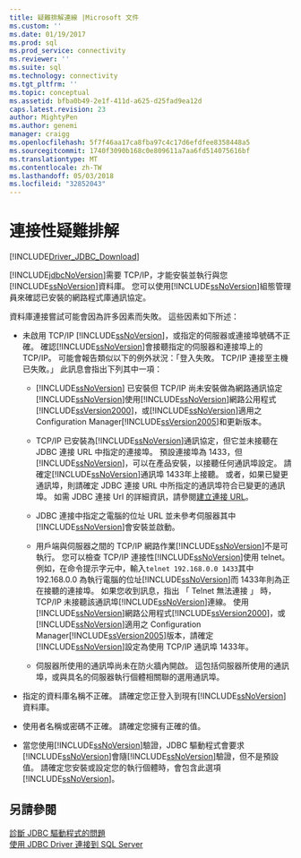 ```yaml
---
title: 疑難排解連線 |Microsoft 文件
ms.custom: ''
ms.date: 01/19/2017
ms.prod: sql
ms.prod_service: connectivity
ms.reviewer: ''
ms.suite: sql
ms.technology: connectivity
ms.tgt_pltfrm: ''
ms.topic: conceptual
ms.assetid: bfba0b49-2e1f-411d-a625-d25fad9ea12d
caps.latest.revision: 23
author: MightyPen
ms.author: genemi
manager: craigg
ms.openlocfilehash: 5f7f46aa17ca8fba97c4c17d6efdfee8358448a5
ms.sourcegitcommit: 1740f3090b168c0e809611a7aa6fd514075616bf
ms.translationtype: MT
ms.contentlocale: zh-TW
ms.lasthandoff: 05/03/2018
ms.locfileid: "32852043"
---
```

# <a name="troubleshooting-connectivity"></a>連接性疑難排解
[!INCLUDE[Driver_JDBC_Download](../../includes/driver_jdbc_download.md)]

  [!INCLUDE[jdbcNoVersion](../../includes/jdbcnoversion_md.md)]需要 TCP/IP，才能安裝並執行與您[!INCLUDE[ssNoVersion](../../includes/ssnoversion_md.md)]資料庫。 您可以使用[!INCLUDE[ssNoVersion](../../includes/ssnoversion_md.md)]組態管理員來確認已安裝的網路程式庫通訊協定。  
  
 資料庫連接嘗試可能會因為許多因素而失敗。 這些因素如下所述：  
  
-   未啟用 TCP/IP [!INCLUDE[ssNoVersion](../../includes/ssnoversion_md.md)]，或指定的伺服器或連接埠號碼不正確。 確認[!INCLUDE[ssNoVersion](../../includes/ssnoversion_md.md)]會接聽指定的伺服器和連接埠上的 TCP/IP。 可能會報告類似以下的例外狀況：「登入失敗。 TCP/IP 連接至主機已失敗。」 此訊息會指出下列其中一項：  
  
    -   [!INCLUDE[ssNoVersion](../../includes/ssnoversion_md.md)] 已安裝但 TCP/IP 尚未安裝做為網路通訊協定[!INCLUDE[ssNoVersion](../../includes/ssnoversion_md.md)]使用[!INCLUDE[ssNoVersion](../../includes/ssnoversion_md.md)]網路公用程式[!INCLUDE[ssVersion2000](../../includes/ssversion2000_md.md)]，或[!INCLUDE[ssNoVersion](../../includes/ssnoversion_md.md)]適用之 Configuration Manager[!INCLUDE[ssVersion2005](../../includes/ssversion2005_md.md)]和更新版本。  
  
    -   TCP/IP 已安裝為[!INCLUDE[ssNoVersion](../../includes/ssnoversion_md.md)]通訊協定，但它並未接聽在 JDBC 連接 URL 中指定的連接埠。 預設連接埠為 1433，但[!INCLUDE[ssNoVersion](../../includes/ssnoversion_md.md)]，可以在產品安裝，以接聽任何通訊埠設定。 請確定[!INCLUDE[ssNoVersion](../../includes/ssnoversion_md.md)]通訊埠 1433年上接聽。 或者，如果已變更通訊埠，則請確定 JDBC 連接 URL 中所指定的通訊埠符合已變更的通訊埠。 如需 JDBC 連接 Url 的詳細資訊，請參閱[建立連接 URL](../../connect/jdbc/building-the-connection-url.md)。  
  
    -   JDBC 連接中指定之電腦的位址 URL 並未參考伺服器其中[!INCLUDE[ssNoVersion](../../includes/ssnoversion_md.md)]會安裝並啟動。  
  
    -   用戶端與伺服器之間的 TCP/IP 網路作業[!INCLUDE[ssNoVersion](../../includes/ssnoversion_md.md)]不是可執行。 您可以檢查 TCP/IP 連接性[!INCLUDE[ssNoVersion](../../includes/ssnoversion_md.md)]使用 telnet。 例如，在命令提示字元中，輸入`telnet 192.168.0.0 1433`其中 192.168.0.0 為執行電腦的位址[!INCLUDE[ssNoVersion](../../includes/ssnoversion_md.md)]而 1433年則為正在接聽的連接埠。 如果您收到訊息，指出 「 Telnet 無法連接 」 時，TCP/IP 未接聽該通訊埠[!INCLUDE[ssNoVersion](../../includes/ssnoversion_md.md)]連線。 使用[!INCLUDE[ssNoVersion](../../includes/ssnoversion_md.md)]網路公用程式[!INCLUDE[ssVersion2000](../../includes/ssversion2000_md.md)]，或[!INCLUDE[ssNoVersion](../../includes/ssnoversion_md.md)]適用之 Configuration Manager[!INCLUDE[ssVersion2005](../../includes/ssversion2005_md.md)]版本，請確定[!INCLUDE[ssNoVersion](../../includes/ssnoversion_md.md)]設定為使用 TCP/IP 通訊埠 1433年。  
  
    -   伺服器所使用的通訊埠尚未在防火牆內開啟。 這包括伺服器所使用的通訊埠，或與具名的伺服器執行個體相關聯的選用通訊埠。  
  
-   指定的資料庫名稱不正確。 請確定您正登入到現有[!INCLUDE[ssNoVersion](../../includes/ssnoversion_md.md)]資料庫。  
  
-   使用者名稱或密碼不正確。 請確定您擁有正確的值。  
  
-   當您使用[!INCLUDE[ssNoVersion](../../includes/ssnoversion_md.md)]驗證，JDBC 驅動程式會要求[!INCLUDE[ssNoVersion](../../includes/ssnoversion_md.md)]會隨[!INCLUDE[ssNoVersion](../../includes/ssnoversion_md.md)]驗證，但不是預設值。 請確定您安裝或設定您的執行個體時，會包含此選項[!INCLUDE[ssNoVersion](../../includes/ssnoversion_md.md)]。  
  
## <a name="see-also"></a>另請參閱  
 [診斷 JDBC 驅動程式的問題](../../connect/jdbc/diagnosing-problems-with-the-jdbc-driver.md)   
 [使用 JDBC Driver 連接到 SQL Server](../../connect/jdbc/connecting-to-sql-server-with-the-jdbc-driver.md)  
  
  
